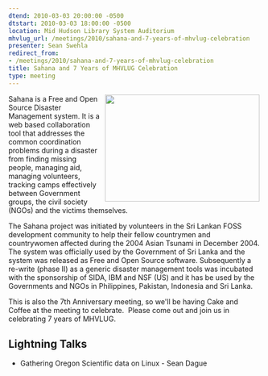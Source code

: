 ```yaml
---
dtend: 2010-03-03 20:00:00 -0500
dtstart: 2010-03-03 18:00:00 -0500
location: Mid Hudson Library System Auditorium
mhvlug_url: /meetings/2010/sahana-and-7-years-of-mhvlug-celebration
presenter: Sean Swehla
redirect_from:
- /meetings/2010/sahana-and-7-years-of-mhvlug-celebration
title: Sahana and 7 Years of MHVLUG Celebration
type: meeting
---
```



<img align="right" width="307" hspace="5" height="212" alt="" src="/sites/default/files/home_banner.png" />Sahana is a Free and Open Source Disaster Management system. It is a web based collaboration tool that addresses the common coordination problems during a disaster from finding missing people, managing aid, managing volunteers, tracking camps effectively between Government groups, the civil society (NGOs) and the victims themselves.

The Sahana project was initiated by volunteers in the Sri Lankan FOSS development community to help their fellow countrymen and countrywomen affected during the 2004 Asian Tsunami in December 2004. The system was officially used by the Government of Sri Lanka and the system was released as Free and Open Source software. Subsequently a re-write (phase II) as a generic disaster management tools was incubated with the sponsorship of SIDA, IBM and NSF (US) and it has be used by the Governments and NGOs in Philippines, Pakistan, Indonesia and Sri Lanka.

This is also the 7th Anniversary meeting, so we'll be having Cake and Coffee at the meeting to celebrate.  Please come out and join us in celebrating 7 years of MHVLUG.

## Lightning Talks
- Gathering Oregon Scientific data on Linux - Sean Dague